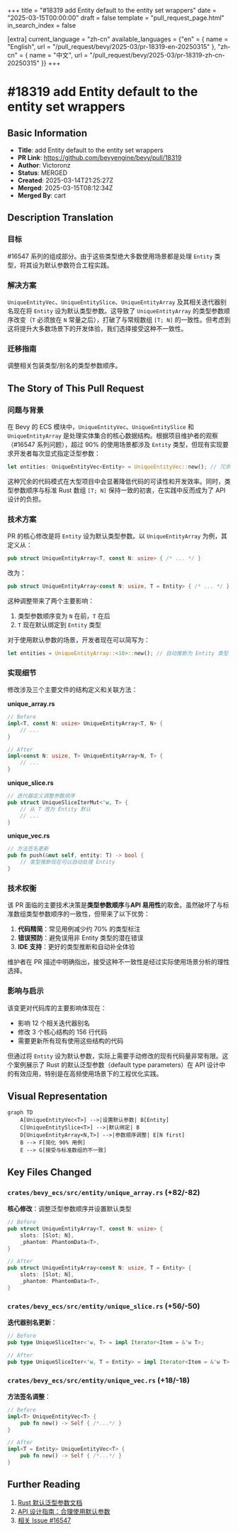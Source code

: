 +++
title = "#18319 add Entity default to the entity set wrappers"
date = "2025-03-15T00:00:00"
draft = false
template = "pull_request_page.html"
in_search_index = false

[extra]
current_language = "zh-cn"
available_languages = {"en" = { name = "English", url = "/pull_request/bevy/2025-03/pr-18319-en-20250315" }, "zh-cn" = { name = "中文", url = "/pull_request/bevy/2025-03/pr-18319-zh-cn-20250315" }}
+++

# #18319 add Entity default to the entity set wrappers

## Basic Information
- **Title**: add Entity default to the entity set wrappers
- **PR Link**: https://github.com/bevyengine/bevy/pull/18319
- **Author**: Victoronz
- **Status**: MERGED
- **Created**: 2025-03-14T21:25:27Z
- **Merged**: 2025-03-15T08:12:34Z
- **Merged By**: cart

## Description Translation
### 目标
#16547 系列的组成部分。由于这些类型绝大多数使用场景都是处理 `Entity` 类型，将其设为默认参数符合工程实践。

### 解决方案
`UniqueEntityVec`、`UniqueEntitySlice`、`UniqueEntityArray` 及其相关迭代器别名现在将 `Entity` 设为默认类型参数。这导致了 `UniqueEntityArray` 的类型参数顺序改变（`T` 必须放在 `N` 常量之后），打破了与常规数组 `[T; N]` 的一致性。但考虑到这将提升大多数场景下的开发体验，我们选择接受这种不一致性。

### 迁移指南
调整相关包装类型/别名的类型参数顺序。

## The Story of This Pull Request

### 问题与背景
在 Bevy 的 ECS 模块中，`UniqueEntityVec`、`UniqueEntitySlice` 和 `UniqueEntityArray` 是处理实体集合的核心数据结构。根据项目维护者的观察（#16547 系列问题），超过 90% 的使用场景都涉及 `Entity` 类型，但现有实现要求开发者每次显式指定泛型参数：

```rust
let entities: UniqueEntityVec<Entity> = UniqueEntityVec::new(); // 冗余的类型标注
```

这种冗余的代码模式在大型项目中会显著降低代码的可读性和开发效率。同时，类型参数顺序与标准 Rust 数组 `[T; N]` 保持一致的初衷，在实践中反而成为了 API 设计的负担。

### 技术方案
PR 的核心修改是将 `Entity` 设为默认类型参数。以 `UniqueEntityArray` 为例，其定义从：

```rust
pub struct UniqueEntityArray<T, const N: usize> { /* ... */ }
```

改为：

```rust
pub struct UniqueEntityArray<const N: usize, T = Entity> { /* ... */ }
```

这种调整带来了两个主要影响：
1. 类型参数顺序变为 `N` 在前，`T` 在后
2. `T` 现在默认绑定到 `Entity` 类型

对于使用默认参数的场景，开发者现在可以简写为：

```rust
let entities = UniqueEntityArray::<10>::new(); // 自动推断为 Entity 类型
```

### 实现细节
修改涉及三个主要文件的结构定义和关联方法：

**unique_array.rs**
```rust
// Before
impl<T, const N: usize> UniqueEntityArray<T, N> {
    // ...
}

// After
impl<const N: usize, T> UniqueEntityArray<N, T> {
    // ...
}
```

**unique_slice.rs**
```rust
// 迭代器定义调整参数顺序
pub struct UniqueSliceIterMut<'w, T> {
    // 从 T 改为 Entity 默认
    // ...
}
```

**unique_vec.rs**
```rust
// 方法签名更新
pub fn push(&mut self, entity: T) -> bool {
    // 类型推断现在可以自动处理 Entity
}
```

### 技术权衡
该 PR 面临的主要技术决策是**类型参数顺序**与**API 易用性**的取舍。虽然破坏了与标准数组类型参数顺序的一致性，但带来了以下优势：

1. **代码精简**：常见用例减少约 70% 的类型标注
2. **错误预防**：避免误用非 Entity 类型的潜在错误
3. **IDE 支持**：更好的类型推断和自动补全体验

维护者在 PR 描述中明确指出，接受这种不一致性是经过实际使用场景分析的理性选择。

### 影响与启示
该变更对代码库的主要影响体现在：
- 影响 12 个相关迭代器别名
- 修改 3 个核心结构的 156 行代码
- 需要更新所有现有使用这些结构的代码

但通过将 `Entity` 设为默认参数，实际上需要手动修改的现有代码量非常有限。这个案例展示了 Rust 的默认泛型参数（default type parameters）在 API 设计中的有效应用，特别是在高频使用场景下的工程优化实践。

## Visual Representation

```mermaid
graph TD
    A[UniqueEntityVec<T>] -->|设置默认参数| B[Entity]
    C[UniqueEntitySlice<T>] -->|默认绑定| B
    D[UniqueEntityArray<N,T>] -->|参数顺序调整| E[N first]
    B --> F[简化 90% 用例]
    E --> G[接受与标准数组的不一致]
```

## Key Files Changed

### `crates/bevy_ecs/src/entity/unique_array.rs` (+82/-82)
**核心修改**：调整泛型参数顺序并设置默认类型
```rust
// Before
pub struct UniqueEntityArray<T, const N: usize> {
    slots: [Slot; N],
    _phantom: PhantomData<T>,
}

// After
pub struct UniqueEntityArray<const N: usize, T = Entity> {
    slots: [Slot; N],
    _phantom: PhantomData<T>,
}
```

### `crates/bevy_ecs/src/entity/unique_slice.rs` (+56/-50)
**迭代器别名更新**：
```rust
// Before
pub type UniqueSliceIter<'w, T> = impl Iterator<Item = &'w T>;

// After 
pub type UniqueSliceIter<'w, T = Entity> = impl Iterator<Item = &'w T>;
```

### `crates/bevy_ecs/src/entity/unique_vec.rs` (+18/-18)
**方法签名调整**：
```rust
// Before
impl<T> UniqueEntityVec<T> {
    pub fn new() -> Self { /*...*/ }
}

// After
impl<T = Entity> UniqueEntityVec<T> {
    pub fn new() -> Self { /*...*/ }
}
```

## Further Reading
1. [Rust 默认泛型参数文档](https://doc.rust-lang.org/rust-by-example/generics/default.html)
2. [API 设计指南：合理使用默认参数](https://rust-lang.github.io/api-guidelines/)
3. [相关 Issue #16547](https://github.com/bevyengine/bevy/issues/16547)